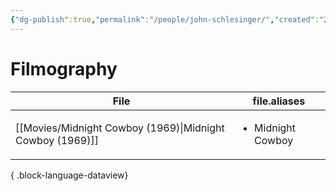 ```yaml
---
{"dg-publish":true,"permalink":"/people/john-schlesinger/","created":"2024-06-17","updated":"2025-03-13"}
---
```



# Filmography

| File                                                         | file.aliases                      |
| ------------------------------------------------------------ | --------------------------------- |
| [[Movies/Midnight Cowboy (1969)\|Midnight Cowboy (1969)]] | <ul><li>Midnight Cowboy</li></ul> |

{ .block-language-dataview}
